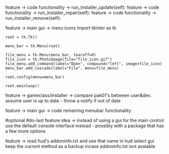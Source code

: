 feature -> code functionality -> run_installer_update(self):
feature -> code functionality -> run_installer_repair(self):
feature -> code functionality -> run_installer_remove(self):

feature -> main gui -> menu icons
	import tkinter as tk

	root = tk.Tk()

	menu_bar = tk.Menu(root)

	file_menu = tk.Menu(menu_bar, tearoff=0)
	file_icon = tk.PhotoImage(file="file_icon.gif")
	file_menu.add_command(label="Open", compound="left", image=file_icon)
	menu_bar.add_cascade(label="File", menu=file_menu)

	root.config(menu=menu_bar)

	root.mainloop()

feature -> gameclass/installer -> compare pak01's between user&dev. assume user is up to date - throw a notify if out of date

feature -> main gui -> code remaining menubar functionality

#optional #do-last
	feature idea -> instead of using a gui for the main control use the default console interface instead - possibly with a package that has a few more options

feature -> read hud's addoninfo.txt and use that name in hud select gui
	keep the current method as a backup incase addoninfo.txt isnt avaiable